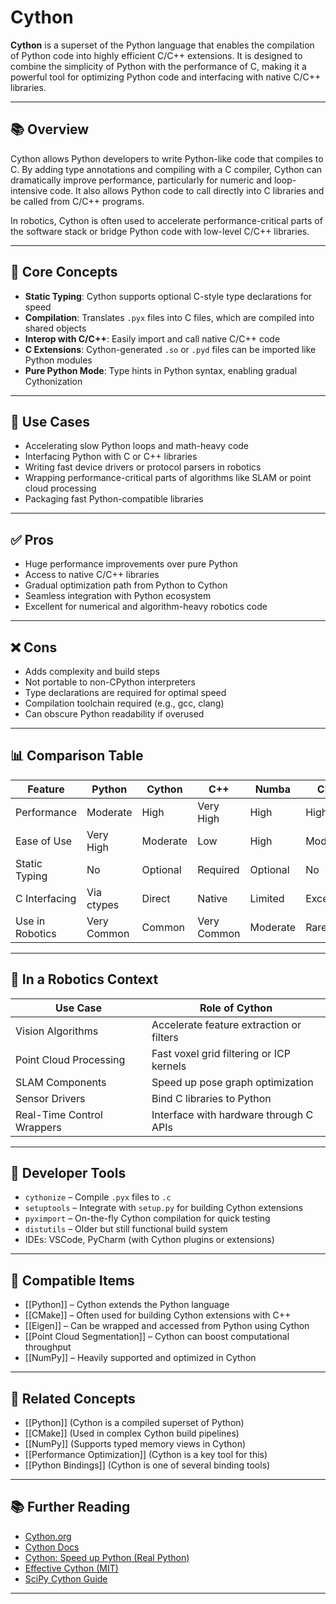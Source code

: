 # Cython

**Cython** is a superset of the Python language that enables the compilation of Python code into highly efficient C/C++ extensions. It is designed to combine the simplicity of Python with the performance of C, making it a powerful tool for optimizing Python code and interfacing with native C/C++ libraries.

---

## 📚 Overview

Cython allows Python developers to write Python-like code that compiles to C. By adding type annotations and compiling with a C compiler, Cython can dramatically improve performance, particularly for numeric and loop-intensive code. It also allows Python code to call directly into C libraries and be called from C/C++ programs.

In robotics, Cython is often used to accelerate performance-critical parts of the software stack or bridge Python code with low-level C/C++ libraries.

---

## 🧠 Core Concepts

- **Static Typing**: Cython supports optional C-style type declarations for speed  
- **Compilation**: Translates `.pyx` files into C files, which are compiled into shared objects  
- **Interop with C/C++**: Easily import and call native C/C++ code  
- **C Extensions**: Cython-generated `.so` or `.pyd` files can be imported like Python modules  
- **Pure Python Mode**: Type hints in Python syntax, enabling gradual Cythonization  

---

## 🧰 Use Cases

- Accelerating slow Python loops and math-heavy code  
- Interfacing Python with C or C++ libraries  
- Writing fast device drivers or protocol parsers in robotics  
- Wrapping performance-critical parts of algorithms like SLAM or point cloud processing  
- Packaging fast Python-compatible libraries  

---

## ✅ Pros

- Huge performance improvements over pure Python  
- Access to native C/C++ libraries  
- Gradual optimization path from Python to Cython  
- Seamless integration with Python ecosystem  
- Excellent for numerical and algorithm-heavy robotics code  

---

## ❌ Cons

- Adds complexity and build steps  
- Not portable to non-CPython interpreters  
- Type declarations are required for optimal speed  
- Compilation toolchain required (e.g., gcc, clang)  
- Can obscure Python readability if overused  

---

## 📊 Comparison Table

| Feature                    | Python       | Cython       | C++          | Numba       | CFFI        |
|----------------------------|--------------|--------------|--------------|-------------|-------------|
| Performance                | Moderate     | High         | Very High    | High        | High        |
| Ease of Use                | Very High    | Moderate     | Low          | High        | Moderate    |
| Static Typing              | No           | Optional     | Required     | Optional    | No          |
| C Interfacing              | Via ctypes   | Direct       | Native       | Limited     | Excellent   |
| Use in Robotics            | Very Common  | Common       | Very Common  | Moderate    | Rare        |

---

## 🤖 In a Robotics Context

| Use Case                     | Role of Cython                            |
|------------------------------|-------------------------------------------|
| Vision Algorithms            | Accelerate feature extraction or filters  
| Point Cloud Processing       | Fast voxel grid filtering or ICP kernels  
| SLAM Components              | Speed up pose graph optimization  
| Sensor Drivers               | Bind C libraries to Python  
| Real-Time Control Wrappers  | Interface with hardware through C APIs  

---

## 🔧 Developer Tools

- `cythonize` – Compile `.pyx` files to `.c`  
- `setuptools` – Integrate with `setup.py` for building Cython extensions  
- `pyximport` – On-the-fly Cython compilation for quick testing  
- `distutils` – Older but still functional build system  
- IDEs: VSCode, PyCharm (with Cython plugins or extensions)

---

## 🔧 Compatible Items

- [[Python]] – Cython extends the Python language  
- [[CMake]] – Often used for building Cython extensions with C++  
- [[Eigen]] – Can be wrapped and accessed from Python using Cython  
- [[Point Cloud Segmentation]] – Cython can boost computational throughput  
- [[NumPy]] – Heavily supported and optimized in Cython  

---

## 🔗 Related Concepts

- [[Python]] (Cython is a compiled superset of Python)  
- [[CMake]] (Used in complex Cython build pipelines)  
- [[NumPy]] (Supports typed memory views in Cython)  
- [[Performance Optimization]] (Cython is a key tool for this)  
- [[Python Bindings]] (Cython is one of several binding tools)  

---

## 📚 Further Reading

- [Cython.org](https://cython.org/)  
- [Cython Docs](https://cython.readthedocs.io/en/latest/)  
- [Cython: Speed up Python (Real Python)](https://realpython.com/cython-python-performance/)  
- [Effective Cython (MIT)](https://github.com/mitmath/18S191/blob/Spring21/Projects/Cython.md)  
- [SciPy Cython Guide](https://docs.scipy.org/doc/scipy/dev/contributor/adding-cython.html)

---
